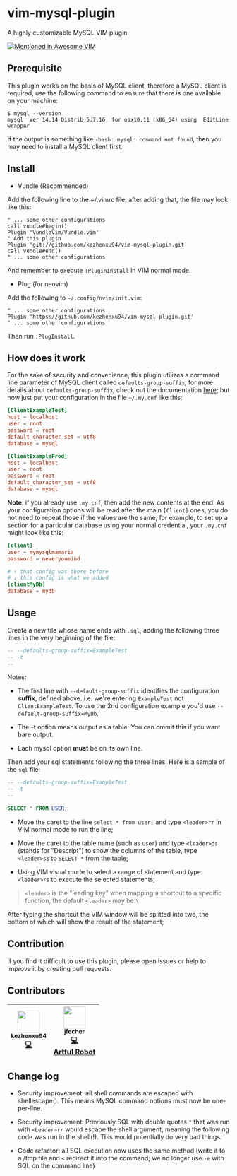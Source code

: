 # vim-mysql-plugin

A highly customizable MySQL VIM plugin.

[![Mentioned in Awesome VIM](https://awesome.re/mentioned-badge.svg)](https://github.com/akrawchyk/awesome-vim/)

## Prerequisite

This plugin works on the basis of MySQL client, therefore a MySQL client is required, use the following command to ensure that there is one available on your machine:

```shell
$ mysql --version
mysql  Ver 14.14 Distrib 5.7.16, for osx10.11 (x86_64) using  EditLine wrapper
```

If the output is something like `-bash: mysql: command not found`, then you may need to install a MySQL client first.

## Install

- Vundle (Recommended)

Add the following line to the ~/.vimrc file, after adding that, the file may look like this:

```vimrc
" ... some other configurations
call vundle#begin()
Plugin 'VundleVim/Vundle.vim'
" Add this plugin
Plugin 'git://github.com/kezhenxu94/vim-mysql-plugin.git'
call vundle#end()
" ... some other configurations
```

And remember to execute `:PluginInstall` in VIM normal mode.

- Plug (for neovim)

Add the following to `~/.config/nvim/init.vim`:
```vimrc
" ... some other configurations
Plugin 'https://github.com/kezhenxu94/vim-mysql-plugin.git'
" ... some other configurations
```

Then run `:PlugInstall`.


## How does it work

For the sake of security and convenience, this plugin utilizes a command line parameter of MySQL client called `defaults-group-suffix`, for more details about `defaults-group-suffix`, check out the documentation [here](https://dev.mysql.com/doc/refman/5.5/en/option-file-options.html#option_general_defaults-group-suffix); but now just put your configuration in the file `~/.my.cnf` like this:

```conf
[ClientExampleTest]
host = localhost
user = root
password = root
default_character_set = utf8
database = mysql

[ClientExampleProd]
host = localhost
user = root
password = root
default_character_set = utf8
database = mysql
```

**Note**: if you already use `.my.cnf`, then add the new contents at the end. As your configuration options will be read after the main `[Client]` ones, you do not need to repeat those if the values are the same, for example, to set up a section for a particular database using your normal credential, your `.my.cnf` might look like this:

```conf
[client]
user = mymysqlmamaria
password = neveryoumind

# ↑ that config was there before
# ↓ this config is what we added
[clientMyDb]
database = mydb
```

## Usage

Create a new file whose name ends with `.sql`, adding the following three lines in the very beginning of the file:

```sql
-- --defaults-group-suffix=ExampleTest
-- -t
--
```

Notes:

- The first line with `--default-group-suffix` identifies the configuration **suffix**, defined above. i.e. we're entering `ExampleTest` not `ClientExampleTest`. To use the 2nd configuration example you'd use `--default-group-suffix=MyDb`.

- The -t option means output as a table. You can ommit this if you want bare output.

- Each mysql option **must** be on its own line.

Then add your sql statements following the three lines. Here is a sample of the `sql` file:

```sql
-- --defaults-group-suffix=ExampleTest
-- -t
--

SELECT * FROM USER;
```

- Move the caret to the line `select * from user;` and type `<leader>rr` in VIM normal mode to run the line;

- Move the caret to the table name (such as `user`) and type `<leader>ds` (stands for "Descript") to show the columns of the table, type `<leader>ss` to `SELECT *` from the table;

- Using VIM visual mode to select a range of statement and type `<leader>rs` to execute the selected statements;

> `<leader>` is the "leading key" when mapping a shortcut to a specific function, the default `<leader>` may be `\`

After typing the shortcut the VIM window will be splitted into two, the bottom of which will show the result of the statement;

## Contribution

If you find it difficult to use this plugin, please open issues or help to improve it by creating pull requests.

## Contributors

<!-- ALL-CONTRIBUTORS-LIST:START - Do not remove or modify this section -->
<!-- prettier-ignore -->
| [<img src="https://avatars3.githubusercontent.com/u/15965696?v=4" width="50px;"/><br /><sub><b>kezhenxu94</b></sub>](https://kezhenxu94.me)<br />[💻](https://github.com/kezhenxu94/vim-mysql-plugin/commits?author=kezhenxu94 "Code") | [<img src="https://avatars2.githubusercontent.com/u/13188781?v=4" width="50px;"/><br /><sub><b>jfecher</b></sub>](http://antelang.org/)<br />[💻](https://github.com/kezhenxu94/vim-mysql-plugin/commits?author=jfecher "Code")<br />[Artful Robot](https://artfulrobot.uk) |
| :---: | :---: |
<!-- ALL-CONTRIBUTORS-LIST:END -->

## Change log

- Security improvement: all shell commands are escaped with shellescape(). This means MySQL command options must now be one-per-line.

- Security improvement: Previously SQL with double quotes `"` that was run with `<Leader>rr` would escape the shell argument, meaning the following code was run in the shell(!). This would potentially do very bad things.

- Code refactor: all SQL execution now uses the same method (write it to a /tmp file and `<` redirect it into the command; we no longer use `-e` with SQL on the command line)
